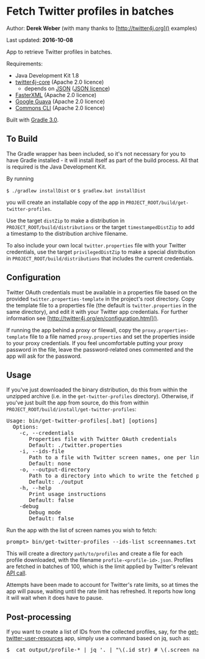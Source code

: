 # Fetch Twitter profiles in batches

Author: **Derek Weber** (with many thanks to [http://twitter4j.org]() examples)

Last updated: **2016-10-08**

App to retrieve Twitter profiles in batches.

Requirements:
 + Java Development Kit 1.8
 + [twitter4j-core](http://twitter4j.org) (Apache 2.0 licence)
   + depends on [JSON](http://json.org) ([JSON licence](http://www.json.org/license.html))
 + [FasterXML](http://wiki.fasterxml.com/JacksonHome) (Apache 2.0 licence)
 + [Google Guava](https://github.com/google/guava) (Apache 2.0 licence)
 + [Commons CLI](https://commons.apache.org/cli) (Apache 2.0 licence)

Built with [Gradle 3.0](http://gradle.org).

## To Build

The Gradle wrapper has been included, so it's not necessary for you to have Gradle
installed - it will install itself as part of the build process. All that is required is
the Java Development Kit.

By running

`$ ./gradlew installDist` or `$ gradlew.bat installDist`

you will create an installable copy of the app in `PROJECT_ROOT/build/get-twitter-profiles`.

Use the target `distZip` to make a distribution in `PROJECT_ROOT/build/distributions`
or the target `timestampedDistZip` to add a timestamp to the distribution archive filename.

To also include your own local `twitter.properties` file with your Twitter credentials,
use the target `privilegedDistZip` to make a special distribution in
`PROJECT_ROOT/build/distributions` that includes the current credentials.


## Configuration

Twitter OAuth credentials must be available in a properties file based on the
provided `twitter.properties-template` in the project's root directory. Copy the
template file to a properties file (the default is `twitter.properties` in the same
directory), and edit it with your Twitter app credentials. For further information see
[http://twitter4j.org/en/configuration.html]().

If running the app behind a proxy or filewall, copy the `proxy.properties-template`
file to a file named `proxy.properties` and set the properties inside to your proxy
credentials. If you feel uncomfortable putting your proxy password in the file, leave
the password-related ones commented and the app will ask for the password.

## Usage
If you've just downloaded the binary distribution, do this from within the unzipped
archive (i.e. in the `get-twitter-profiles` directory). Otherwise, if you've just built
the app from source, do this from within `PROJECT_ROOT/build/install/get-twitter-profiles`:
<pre>
Usage: bin/get-twitter-profiles[.bat] [options]
  Options:
    -c, --credentials
       Properties file with Twitter OAuth credentials
       Default: ./twitter.properties
    -i, --ids-file
       Path to a file with Twitter screen names, one per line
       Default: none
    -o, --output-directory
       Path to a directory into which to write the fetched profiles
       Default: ./output
    -h, --help
       Print usage instructions
       Default: false
    -debug
       Debug mode
       Default: false
</pre>

Run the app with the list of screen names you wish to fetch:
<pre>
prompt> bin/get-twitter-profiles --ids-list screennames.txt -o path/to/profiles -debug
</pre>

This will create a directory `path/to/profiles` and create a file for each
profile downloaded, with the filename `profile-<profile-id>.json`. Profiles are
fetched in batches of 100, which is the limit applied by Twitter's relevant
[API call](https://dev.twitter.com/rest/reference/get/users/lookup).

Attempts have been made to account for Twitter's rate limits, so at times the
app will pause, waiting until the rate limit has refreshed. It reports how long
it will wait when it does have to pause.

## Post-processing

If you want to create a list of IDs from the collected profiles, say, for the
[get-twitter-user-resources](https://github.com/weberdc/get-twitter-user-resources)
app, simply use a command based on jq, such as:
<pre>
$  cat output/profile-* | jq '. | "\(.id_str) # \(.screen_name)"' | tr -d '"' > my_ids.txt
</pre>
